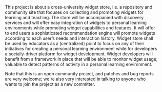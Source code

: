 This project is about a cross-university widget store, i.e. a repository and community site that focuses on collecting and promoting widgets for learning and teaching. The store will be accompanied with discovery services and will offer easy integration of widgets to personal learning environments while promoting widget capabilities and features. It will offer to end users a sophisticated recommendation engine will promote widgets according to each user’s needs and interaction history. Widget store shall be used by educators as a (centralized) point to focus on any of their initiatives for creating a personal learning environment while for developers a socially-driver platform for widget development. Widget developers will benefit from a framework in place that will be able to monitor widget usage; valuable to detect patterns of activity in a personal learning environment.

Note that this is an open community project, and patches and bug reports are very welcome; we're also very interested in talking to anyone who wants to join the project as a new committer.